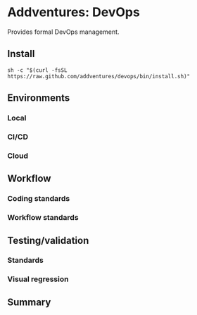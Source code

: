 # Addventures: DevOps

Provides formal DevOps management.

## Install

```
sh -c "$(curl -fsSL https://raw.github.com/addventures/devops/bin/install.sh)"
```

## Environments

### Local

### CI/CD

### Cloud

## Workflow

### Coding standards

### Workflow standards

## Testing/validation

### Standards

### Visual regression

## Summary


